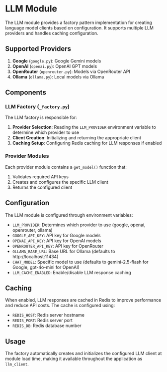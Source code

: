 # LLM Module

The LLM module provides a factory pattern implementation for creating language model clients based on configuration. It supports multiple LLM providers and handles caching configuration.

## Supported Providers

1. **Google** (`google.py`): Google Gemini models
2. **OpenAI** (`openai.py`): OpenAI GPT models
3. **OpenRouter** (`openrouter.py`): Models via OpenRouter API
4. **Ollama** (`ollama.py`): Local models via Ollama

## Components

### LLM Factory (`_factory.py`)

The LLM factory is responsible for:

1. **Provider Selection**: Reading the `LLM_PROVIDER` environment variable to determine which provider to use
2. **Client Creation**: Initializing and returning the appropriate client
3. **Caching Setup**: Configuring Redis caching for LLM responses if enabled

### Provider Modules

Each provider module contains a `get_model()` function that:

1. Validates required API keys
2. Creates and configures the specific LLM client
3. Returns the configured client

## Configuration

The LLM module is configured through environment variables:

- `LLM_PROVIDER`: Determines which provider to use (google, openai, openrouter, ollama)
- `GOOGLE_API_KEY`: API key for Google models
- `OPENAI_API_KEY`: API key for OpenAI models
- `OPENROUTER_API_KEY`: API key for OpenRouter
- `OLLAMA_BASE_URL`: Base URL for Ollama (defaults to http://localhost:11434)
- `CHAT_MODEL`: Specific model to use (defaults to gemini-2.5-flash for Google, gpt-4o-mini for OpenAI)
- `LLM_CACHE_ENABLED`: Enable/disable LLM response caching

## Caching

When enabled, LLM responses are cached in Redis to improve performance and reduce API costs. The cache is configured using:

- `REDIS_HOST`: Redis server hostname
- `REDIS_PORT`: Redis server port
- `REDIS_DB`: Redis database number

## Usage

The factory automatically creates and initializes the configured LLM client at module load time, making it available throughout the application as `llm_client`.